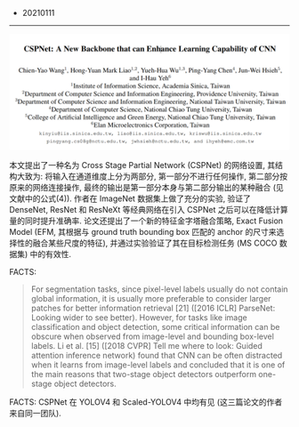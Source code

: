- 20210111
----
![](<[2020 CVPRW] CSPNet_ A new backbone that can enhance learning capability of CNN/paper_title.png>)

本文提出了一种名为 Cross Stage Partial Network (CSPNet) 的网络设置, 其结构大致为: 将输入在通道维度上分为两部分, 第一部分不进行任何操作, 第二部分按原来的网络连接操作, 最终的输出是第一部分本身与第二部分输出的某种融合 (见文献中的公式(4)). 作者在 ImageNet 数据集上做了充分的实验, 验证了 DenseNet, ResNet 和 ResNeXt 等经典网络在引入 CSPNet 之后可以在降低计算量的同时提升准确率. 论文还提出了一个新的特征金字塔融合策略, Exact Fusion Model (EFM, 其根据与 ground truth bounding box 匹配的 anchor 的尺寸来选择性的融合某些尺度的特征), 并通过实验验证了其在目标检测任务 (MS COCO 数据集) 中的有效性.

FACTS: 
> For segmentation tasks, since pixel-level labels usually do not contain global information, it is usually more preferable to consider larger patches for better information retrieval [21] ([2016 ICLR] ParseNet: Looking wider to see better). However, for tasks like image classification and object detection, some critical information can be obscure when observed from image-level and bounding box-level labels. Li et al. [15] ([2018 CVPR] Tell me where to look: Guided attention inference network) found that CNN can be often distracted when it learns from image-level labels and concluded that it is one of the main reasons that two-stage object detectors outperform one-stage object detectors.

FACTS: CSPNet 在 YOLOV4 和 Scaled-YOLOV4 中均有见 (这三篇论文的作者来自同一团队).


